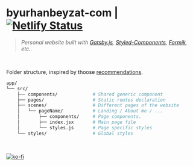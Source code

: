 # byurhanbeyzat-com | [![Netlify Status](https://api.netlify.com/api/v1/badges/13d25937-0bde-4bf4-b6c3-3555fe36288f/deploy-status)](https://app.netlify.com/sites/byurhanbeyzat/deploys)

> *Personal website built with [Gatsby.js](https://www.gatsbyjs.org/), [Styled-Components](https://www.styled-components.com/), [Formik](https://jaredpalmer.com/formik/), etc..*

<br />

Folder structure, inspired by thoose [recommendations](https://medium.com/@alexmngn/how-to-better-organize-your-react-applications-2fd3ea1920f1).

```sh
app/
└── src/
    ├── components/             # Shared generic component
    ├── pages/                  # Static routes declaration
    ├── scenes/                 # Different pages of the website
    │   └── pageName/           # Landing / About me / ...
    │       ├── components/     # Page components.
    │       ├── index.jsx       # Main page file
    │       └── styles.js       # Page specific styles
    └── styles/                 # Global styles
```

<br />

[![ko-fi](https://www.ko-fi.com/img/githubbutton_sm.svg)](https://ko-fi.com/X7X38NNC)
